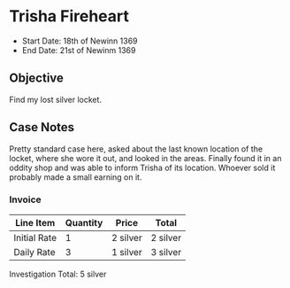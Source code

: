 # Trisha Fireheart

* Start Date: 18th of Newinn 1369
* End Date: 21st of Newinm 1369

## Objective

Find my lost silver locket.

## Case Notes

Pretty standard case here, asked about the last known location of the locket, where she wore it out, and looked in the areas. Finally found it in an oddity shop and was able to inform Trisha of its location. Whoever sold it probably made a small earning on it.

### Invoice

| Line Item | Quantity | Price | Total |
| --- | --- | --- | --- |
| Initial Rate | 1 | 2 silver | 2 silver |
| Daily Rate | 3 | 1 silver | 3 silver |

Investigation Total: 5 silver
